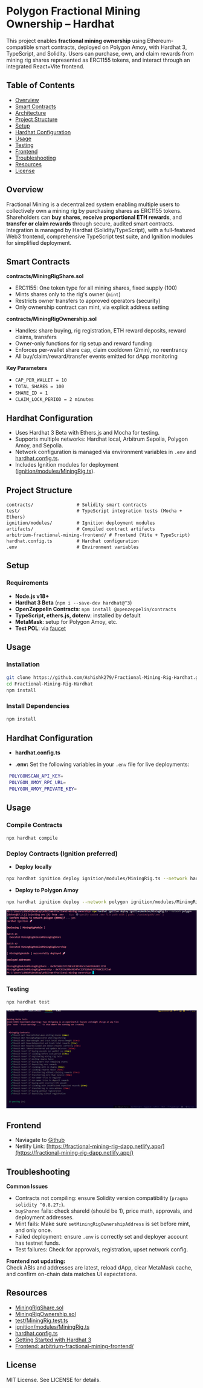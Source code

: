 # Polygon Fractional Mining Ownership – Hardhat

This project enables **fractional mining ownership** using Ethereum-compatible smart contracts, deployed on Polygon Amoy, with Hardhat 3, TypeScript, and Solidity. Users can purchase, own, and claim rewards from mining rig shares represented as ERC1155 tokens, and interact through an integrated React+Vite frontend.



## Table of Contents

- [Overview](#overview)
- [Smart Contracts](#smart-contracts)
- [Architecture](#architecture)
- [Project Structure](#project-structure)
- [Setup](#setup)
- [Hardhat Configuration](#hardhat-configuration)
- [Usage](#usage)
- [Testing](#testing)
- [Frontend](#frontend)
- [Troubleshooting](#troubleshooting)
- [Resources](#resources)
- [License](#license)

## Overview

Fractional Mining is a decentralized system enabling multiple users to collectively own a mining rig by purchasing shares as ERC1155 tokens. Shareholders can **buy shares**, **receive proportional ETH rewards**, and **transfer or claim rewards** through secure, audited smart contracts. Integration is managed by Hardhat (Solidity/TypeScript), with a full-featured Web3 frontend, comprehensive TypeScript test suite, and Ignition modules for simplified deployment.


## Smart Contracts

**contracts/MiningRigShare.sol** 
- ERC1155: One token type for all mining shares, fixed supply (100)
- Mints shares only to the rig's owner (`mint`)
- Restricts owner transfers to approved operators (security)
- Only ownership contract can mint, via explicit address setting

**contracts/MiningRigOwnership.sol**
- Handles: share buying, rig registration, ETH reward deposits, reward claims, transfers
- Owner-only functions for rig setup and reward funding
- Enforces per-wallet share cap, claim cooldown (2min), no reentrancy
- All buy/claim/reward/transfer events emitted for dApp monitoring


**Key Parameters**
- `CAP_PER_WALLET = 10`
- `TOTAL_SHARES = 100`
- `SHARE_ID = 1`
- `CLAIM_LOCK_PERIOD = 2 minutes`

## Hardhat Configuration

- Uses Hardhat 3 Beta with Ethers.js and Mocha for testing.
- Supports multiple networks: Hardhat local, Arbitrum Sepolia, Polygon Amoy, and Sepolia.
- Network configuration is managed via environment variables in `.env` and [hardhat.config.ts](hardhat.config.ts).
- Includes Ignition modules for deployment ([ignition/modules/MiningRig.ts](ignition/modules/MiningRig.ts)).

## Project Structure

```
contracts/                # Solidity smart contracts
test/                     # TypeScript integration tests (Mocha + Ethers)
ignition/modules/         # Ignition deployment modules
artifacts/                # Compiled contract artifacts
arbitrium-fractional-mining-frontend/ # Frontend (Vite + TypeScript)
hardhat.config.ts         # Hardhat configuration
.env                      # Environment variables
```

## Setup

### Requirements

- **Node.js v18+**
- **Hardhat 3 Beta** (`npm i --save-dev hardhat@^3`)
- **OpenZeppelin Contracts**: `npm install @openzeppelin/contracts`
- **TypeScript, ethers.js, dotenv**: installed by default
- **MetaMask**: setup for Polygon Amoy, etc.
- **Test POL**: via [faucet](https://amoy.polygonscan.com/)
## Usage

### Installation
```bash
git clone https://github.com/Ashishk279/Fractional-Mining-Rig-Hardhat.git
cd Fractional-Mining-Rig-Hardhat
npm install

```

### Install Dependencies

```sh
npm install
```
## Hardhat Configuration

- **hardhat.config.ts** 

- **.env:**
Set the following variables in your `.env` file for live deployments:
```bash
 POLYGONSCAN_API_KEY=
 POLYGON_AMOY_RPC_URL=
 POLYGON_AMOY_PRIVATE_KEY=
```
## Usage

### Compile Contracts
```bash
npx hardhat compile

```

### Deploy Contracts (Ignition preferred)

- **Deploy locally**
```bash
npx hardhat ignition deploy ignition/modules/MiningRig.ts --network hardhat

```

- **Deploy to Polygon Amoy**
```bash
npx hardhat ignition deploy --network polygon ignition/modules/MiningRig.ts

```
![Mining Rig Diagram](images/Deploy.png)

### Testing

```bash
npx hardhat test
```
![Mining Rig Diagram](images/Test.png)


## Frontend
- Naviagate to [Github](https://github.com/Ashishk279/Fractional-Mining-Rig-DApp)
- Netlify Link:
  [https://fractional-mining-rig-dapp.netlify.app/](https://fractional-mining-rig-dapp.netlify.app/) 

## Troubleshooting

**Common Issues**

- Contracts not compiling: ensure Solidity version compatibility (`pragma solidity ^0.8.27;`).
- `buyShares` fails: check shareId (should be 1), price math, approvals, and deployment addresses.
- Mint fails: Make sure `setMiningRigOwnershipAddress` is set before mint, and only once.
- Failed deployment: ensure `.env` is correctly set and deployer account has testnet funds.
- Test failures: Check for approvals, registration, upset network config.

**Frontend not updating:**  
Check ABIs and addresses are latest, reload dApp, clear MetaMask cache, and confirm on-chain data matches UI expectations.


## Resources

- [MiningRigShare.sol](contracts/MiningRigShare.sol)
- [MiningRigOwnership.sol](contracts/MiningRigOwnership.sol)
- [test/MiningRig.test.ts](test/MiningRig.test.ts)
- [ignition/modules/MiningRig.ts](ignition/modules/MiningRig.ts)
- [hardhat.config.ts](hardhat.config.ts)
- [Getting Started with Hardhat 3](https://hardhat.org/docs/getting-started#getting-started-with-hardhat-3)
- [Frontend: arbitrium-fractional-mining-frontend/](https://github.com/Ashishk279/Fractional-Mining-Rig-DApp)


## License

MIT License. See LICENSE for details.
